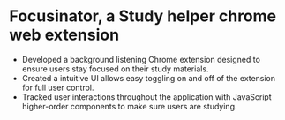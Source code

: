 # Focusinator, a Study helper chrome web extension


- Developed a background listening Chrome extension designed to ensure users stay focused on their study materials.
- Created a intuitive UI allows easy toggling on and off of the extension for full user control.
- Tracked user interactions throughout the application with JavaScript higher-order components to make sure users are studying.
